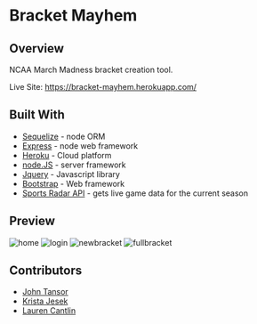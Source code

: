 # Bracket Mayhem

## Overview
NCAA March Madness bracket creation tool.

Live Site: https://bracket-mayhem.herokuapp.com/

## Built With
* [Sequelize](https://www.npmjs.com/package/sequelize) - node ORM
* [Express](https://www.npmjs.com/package/express) - node web framework
* [Heroku](https://www.heroku.com/) - Cloud platform
* [node.JS](https://nodejs.org/en/) - server framework
* [Jquery](https://jquery.com/) - Javascript library
* [Bootstrap](https://getbootstrap.com/docs/3.3/) - Web framework
* [Sports Radar API](https://developer.sportradar.com/?_ga=2.147556215.1969954472.1521047756-1620640583.1520368452) - gets live game data for the current season 

## Preview
![home](https://raw.githubusercontent.com/kjesek/bracketMayhem/loggedin/public/img/home.png)
![login](https://raw.githubusercontent.com/kjesek/bracketMayhem/loggedin/public/img/login.png)
![newbracket](https://raw.githubusercontent.com/kjesek/bracketMayhem/loggedin/public/img/newbracket.png)
![fullbracket](https://raw.githubusercontent.com/kjesek/bracketMayhem/loggedin/public/img/bracket.png)

## Contributors
* [John Tansor](https://github.com/j-tanz)
* [Krista Jesek](https://github.com/kjesek)
* [Lauren Cantlin](https://github.com/laurencantlin)
